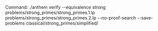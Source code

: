 Command: ./anthem verify --equivalence strong problems/strong_primes/strong_primes.1.lp problems/strong_primes/strong_primes.2.lp  --no-proof-search --save-problems classical/strong_primes/simplified/